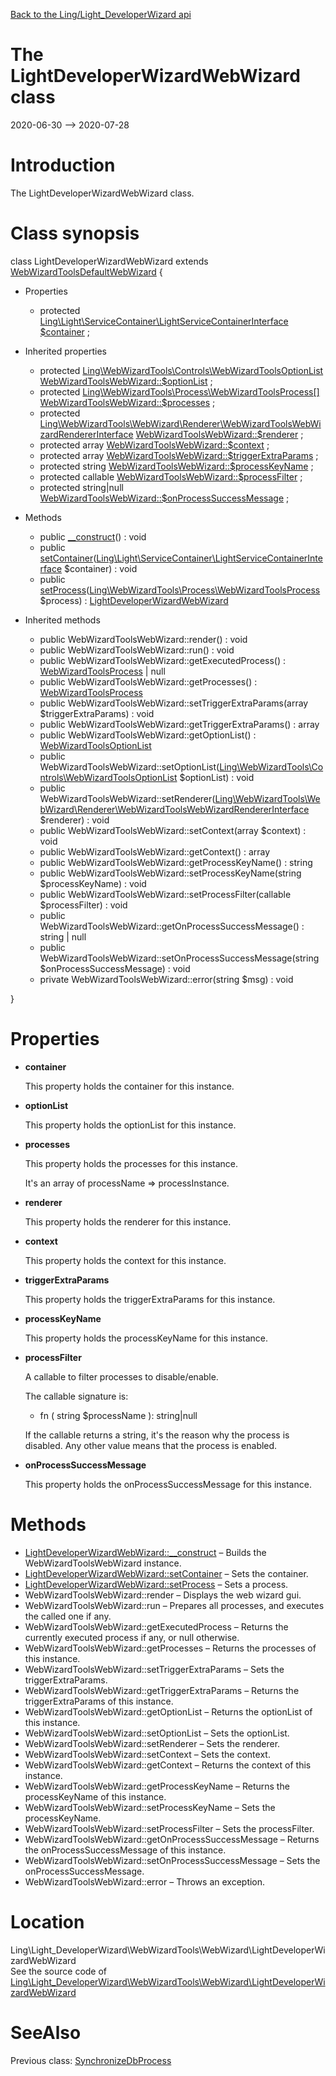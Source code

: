 [Back to the Ling/Light_DeveloperWizard api](https://github.com/lingtalfi/Light_DeveloperWizard/blob/master/doc/api/Ling/Light_DeveloperWizard.md)



The LightDeveloperWizardWebWizard class
================
2020-06-30 --> 2020-07-28






Introduction
============

The LightDeveloperWizardWebWizard class.



Class synopsis
==============


class <span class="pl-k">LightDeveloperWizardWebWizard</span> extends [WebWizardToolsDefaultWebWizard](https://github.com/lingtalfi/WebWizardTools/blob/master/doc/api/Ling/WebWizardTools/WebWizard/WebWizardToolsDefaultWebWizard.md)  {

- Properties
    - protected [Ling\Light\ServiceContainer\LightServiceContainerInterface](https://github.com/lingtalfi/Light/blob/master/doc/api/Ling/Light/ServiceContainer/LightServiceContainerInterface.md) [$container](#property-container) ;

- Inherited properties
    - protected [Ling\WebWizardTools\Controls\WebWizardToolsOptionList](https://github.com/lingtalfi/WebWizardTools/blob/master/doc/api/Ling/WebWizardTools/Controls/WebWizardToolsOptionList.md) [WebWizardToolsWebWizard::$optionList](#property-optionList) ;
    - protected [Ling\WebWizardTools\Process\WebWizardToolsProcess[]](https://github.com/lingtalfi/WebWizardTools/blob/master/doc/api/Ling/WebWizardTools/Process/WebWizardToolsProcess.md) [WebWizardToolsWebWizard::$processes](#property-processes) ;
    - protected [Ling\WebWizardTools\WebWizard\Renderer\WebWizardToolsWebWizardRendererInterface](https://github.com/lingtalfi/WebWizardTools/blob/master/doc/api/Ling/WebWizardTools/WebWizard/Renderer/WebWizardToolsWebWizardRendererInterface.md) [WebWizardToolsWebWizard::$renderer](#property-renderer) ;
    - protected array [WebWizardToolsWebWizard::$context](#property-context) ;
    - protected array [WebWizardToolsWebWizard::$triggerExtraParams](#property-triggerExtraParams) ;
    - protected string [WebWizardToolsWebWizard::$processKeyName](#property-processKeyName) ;
    - protected callable [WebWizardToolsWebWizard::$processFilter](#property-processFilter) ;
    - protected string|null [WebWizardToolsWebWizard::$onProcessSuccessMessage](#property-onProcessSuccessMessage) ;

- Methods
    - public [__construct](https://github.com/lingtalfi/Light_DeveloperWizard/blob/master/doc/api/Ling/Light_DeveloperWizard/WebWizardTools/WebWizard/LightDeveloperWizardWebWizard/__construct.md)() : void
    - public [setContainer](https://github.com/lingtalfi/Light_DeveloperWizard/blob/master/doc/api/Ling/Light_DeveloperWizard/WebWizardTools/WebWizard/LightDeveloperWizardWebWizard/setContainer.md)([Ling\Light\ServiceContainer\LightServiceContainerInterface](https://github.com/lingtalfi/Light/blob/master/doc/api/Ling/Light/ServiceContainer/LightServiceContainerInterface.md) $container) : void
    - public [setProcess](https://github.com/lingtalfi/Light_DeveloperWizard/blob/master/doc/api/Ling/Light_DeveloperWizard/WebWizardTools/WebWizard/LightDeveloperWizardWebWizard/setProcess.md)([Ling\WebWizardTools\Process\WebWizardToolsProcess](https://github.com/lingtalfi/WebWizardTools/blob/master/doc/api/Ling/WebWizardTools/Process/WebWizardToolsProcess.md) $process) : [LightDeveloperWizardWebWizard](https://github.com/lingtalfi/Light_DeveloperWizard/blob/master/doc/api/Ling/Light_DeveloperWizard/WebWizardTools/WebWizard/LightDeveloperWizardWebWizard.md)

- Inherited methods
    - public WebWizardToolsWebWizard::render() : void
    - public WebWizardToolsWebWizard::run() : void
    - public WebWizardToolsWebWizard::getExecutedProcess() : [WebWizardToolsProcess](https://github.com/lingtalfi/WebWizardTools/blob/master/doc/api/Ling/WebWizardTools/Process/WebWizardToolsProcess.md) | null
    - public WebWizardToolsWebWizard::getProcesses() : [WebWizardToolsProcess](https://github.com/lingtalfi/WebWizardTools/blob/master/doc/api/Ling/WebWizardTools/Process/WebWizardToolsProcess.md)
    - public WebWizardToolsWebWizard::setTriggerExtraParams(array $triggerExtraParams) : void
    - public WebWizardToolsWebWizard::getTriggerExtraParams() : array
    - public WebWizardToolsWebWizard::getOptionList() : [WebWizardToolsOptionList](https://github.com/lingtalfi/WebWizardTools/blob/master/doc/api/Ling/WebWizardTools/Controls/WebWizardToolsOptionList.md)
    - public WebWizardToolsWebWizard::setOptionList([Ling\WebWizardTools\Controls\WebWizardToolsOptionList](https://github.com/lingtalfi/WebWizardTools/blob/master/doc/api/Ling/WebWizardTools/Controls/WebWizardToolsOptionList.md) $optionList) : void
    - public WebWizardToolsWebWizard::setRenderer([Ling\WebWizardTools\WebWizard\Renderer\WebWizardToolsWebWizardRendererInterface](https://github.com/lingtalfi/WebWizardTools/blob/master/doc/api/Ling/WebWizardTools/WebWizard/Renderer/WebWizardToolsWebWizardRendererInterface.md) $renderer) : void
    - public WebWizardToolsWebWizard::setContext(array $context) : void
    - public WebWizardToolsWebWizard::getContext() : array
    - public WebWizardToolsWebWizard::getProcessKeyName() : string
    - public WebWizardToolsWebWizard::setProcessKeyName(string $processKeyName) : void
    - public WebWizardToolsWebWizard::setProcessFilter(callable $processFilter) : void
    - public WebWizardToolsWebWizard::getOnProcessSuccessMessage() : string | null
    - public WebWizardToolsWebWizard::setOnProcessSuccessMessage(string $onProcessSuccessMessage) : void
    - private WebWizardToolsWebWizard::error(string $msg) : void

}




Properties
=============

- <span id="property-container"><b>container</b></span>

    This property holds the container for this instance.
    
    

- <span id="property-optionList"><b>optionList</b></span>

    This property holds the optionList for this instance.
    
    

- <span id="property-processes"><b>processes</b></span>

    This property holds the processes for this instance.
    
    It's an array of processName => processInstance.
    
    

- <span id="property-renderer"><b>renderer</b></span>

    This property holds the renderer for this instance.
    
    

- <span id="property-context"><b>context</b></span>

    This property holds the context for this instance.
    
    

- <span id="property-triggerExtraParams"><b>triggerExtraParams</b></span>

    This property holds the triggerExtraParams for this instance.
    
    

- <span id="property-processKeyName"><b>processKeyName</b></span>

    This property holds the processKeyName for this instance.
    
    

- <span id="property-processFilter"><b>processFilter</b></span>

    A callable to filter processes to disable/enable.
    
    The callable signature is:
    
    - fn ( string $processName ): string|null
    
    If the callable returns a string, it's the reason why the process is disabled.
    Any other value means that the process is enabled.
    
    

- <span id="property-onProcessSuccessMessage"><b>onProcessSuccessMessage</b></span>

    This property holds the onProcessSuccessMessage for this instance.
    
    



Methods
==============

- [LightDeveloperWizardWebWizard::__construct](https://github.com/lingtalfi/Light_DeveloperWizard/blob/master/doc/api/Ling/Light_DeveloperWizard/WebWizardTools/WebWizard/LightDeveloperWizardWebWizard/__construct.md) &ndash; Builds the WebWizardToolsWebWizard instance.
- [LightDeveloperWizardWebWizard::setContainer](https://github.com/lingtalfi/Light_DeveloperWizard/blob/master/doc/api/Ling/Light_DeveloperWizard/WebWizardTools/WebWizard/LightDeveloperWizardWebWizard/setContainer.md) &ndash; Sets the container.
- [LightDeveloperWizardWebWizard::setProcess](https://github.com/lingtalfi/Light_DeveloperWizard/blob/master/doc/api/Ling/Light_DeveloperWizard/WebWizardTools/WebWizard/LightDeveloperWizardWebWizard/setProcess.md) &ndash; Sets a process.
- WebWizardToolsWebWizard::render &ndash; Displays the web wizard gui.
- WebWizardToolsWebWizard::run &ndash; Prepares all processes, and executes the called one if any.
- WebWizardToolsWebWizard::getExecutedProcess &ndash; Returns the currently executed process if any, or null otherwise.
- WebWizardToolsWebWizard::getProcesses &ndash; Returns the processes of this instance.
- WebWizardToolsWebWizard::setTriggerExtraParams &ndash; Sets the triggerExtraParams.
- WebWizardToolsWebWizard::getTriggerExtraParams &ndash; Returns the triggerExtraParams of this instance.
- WebWizardToolsWebWizard::getOptionList &ndash; Returns the optionList of this instance.
- WebWizardToolsWebWizard::setOptionList &ndash; Sets the optionList.
- WebWizardToolsWebWizard::setRenderer &ndash; Sets the renderer.
- WebWizardToolsWebWizard::setContext &ndash; Sets the context.
- WebWizardToolsWebWizard::getContext &ndash; Returns the context of this instance.
- WebWizardToolsWebWizard::getProcessKeyName &ndash; Returns the processKeyName of this instance.
- WebWizardToolsWebWizard::setProcessKeyName &ndash; Sets the processKeyName.
- WebWizardToolsWebWizard::setProcessFilter &ndash; Sets the processFilter.
- WebWizardToolsWebWizard::getOnProcessSuccessMessage &ndash; Returns the onProcessSuccessMessage of this instance.
- WebWizardToolsWebWizard::setOnProcessSuccessMessage &ndash; Sets the onProcessSuccessMessage.
- WebWizardToolsWebWizard::error &ndash; Throws an exception.





Location
=============
Ling\Light_DeveloperWizard\WebWizardTools\WebWizard\LightDeveloperWizardWebWizard<br>
See the source code of [Ling\Light_DeveloperWizard\WebWizardTools\WebWizard\LightDeveloperWizardWebWizard](https://github.com/lingtalfi/Light_DeveloperWizard/blob/master/WebWizardTools/WebWizard/LightDeveloperWizardWebWizard.php)



SeeAlso
==============
Previous class: [SynchronizeDbProcess](https://github.com/lingtalfi/Light_DeveloperWizard/blob/master/doc/api/Ling/Light_DeveloperWizard/WebWizardTools/Process/SynchronizeDbProcess.md)<br>
